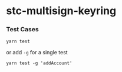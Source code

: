 # stc-multisign-keyring

### Test Cases
```
yarn test 
```

or add `-g` for a single test

```
yarn test -g 'addAccount'
```